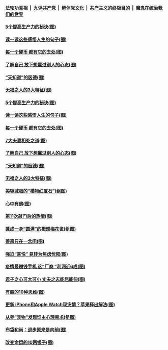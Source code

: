 

####  [法轮功真相](../../../../basic/blob/master/README.md?t=10070302) &nbsp;|&nbsp; [九评共产党](../../../../9ping.md/blob/master/README.md?t=10070302) &nbsp;|&nbsp; [解体党文化](../../../../jtdwh.md/blob/master/README.md?t=10070302)  &nbsp;|&nbsp; [共产主义的终极目的](../../../../gczydzjmd.md/blob/master/README.md?t=10070302) &nbsp;|&nbsp; [魔鬼在统治我们的世界](../../../../mgztzwmdsj.md/blob/master/README.md?t=10070302) 

#### [5个提高生产力的秘诀(图)](../pages/p8/947353.md?t=10070302) 

#### [读一读这些感悟人生的句子(图)](../pages/p8/947898.md?t=10070302) 

#### [每一个硬币 都有它的去处(图)](../pages/p8/948286.md?t=10070302) 

#### [了解自己 放下想赢过别人的心态(图)](../pages/p8/947347.md?t=10070302) 

#### [“天知道”的医德(图)](../pages/p8/938259.md?t=10070302) 

#### [无福之人的3大特征(图)](../pages/p8/948177.md?t=10070302) 

#### [5个提高生产力的秘诀(图)](../pages/p8/947353.md?t=10070302) 

#### [读一读这些感悟人生的句子(图)](../pages/p8/947898.md?t=10070302) 

#### [每一个硬币 都有它的去处(图)](../pages/p8/948286.md?t=10070302) 

#### [7大夫妻相处之道(图)](../pages/p8/948094.md?t=10070302) 

#### [了解自己 放下想赢过别人的心态(图)](../pages/p8/947347.md?t=10070302) 

#### [“天知道”的医德(图)](../pages/p8/938259.md?t=10070302) 

#### [无福之人的3大特征(图)](../pages/p8/948177.md?t=10070302) 

#### [美容减脂的“植物红宝石”(组图)](../pages/p8/948101.md?t=10070302) 

#### [心中有佛(图)](../pages/p8/947726.md?t=10070302) 

#### [第11次敲门后的热情(图)](../pages/p8/948095.md?t=10070302) 

#### [蓬成一身“圆满”的橙颊梅花雀(组图)](../pages/p8/948121.md?t=10070302) 

#### [善恶只在一念间(图)](../pages/p8/947705.md?t=10070302) 

#### [强迫“喜悦” 易转为焦虑忧郁(图)](../pages/p8/948093.md?t=10070302) 

#### [疫情最赚钱手机 这“厂商 ”利润近6成(图)](../pages/p8/948086.md?t=10070302) 

#### [君子之心可大可小 丈夫之志能屈能伸(图)](../pages/p8/948080.md?t=10070302) 

#### [有趣的10种思维(图)](../pages/p8/947730.md?t=10070302) 

#### [更新 iPhone和Apple Watch现灾情？苹果释出解法(图)](../pages/p8/948014.md?t=10070302) 

#### [从养“宠物”发现饲主心理需求(组图)](../pages/p8/947851.md?t=10070302) 

#### [布袋和尚：退步原来是向前(图)](../pages/p8/947886.md?t=10070302) 

#### [改变命运的10两银子(图)](../pages/p8/947713.md?t=10070302) 

